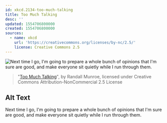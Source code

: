 ```yaml
---
id: xkcd.2134-too-much-talking
title: Too Much Talking
desc: ''
updated: 1554706800000
created: 1554706800000
sources:
  - name: xkcd
    url: 'https://creativecommons.org/licenses/by-nc/2.5/'
    license: Creative Commons 2.5
---
```

![Next time I go, I'm going to prepare a whole bunch of opinions that I'm sure are good, and make everyone sit quietly while I run through them.](https://imgs.xkcd.com/comics/too_much_talking.png)
> "[Too Much Talking](https://xkcd.com/2134/)", by Randall Munroe, licensed under Creative Commons Attribution-NonCommercial 2.5 License

## Alt Text
Next time I go, I'm going to prepare a whole bunch of opinions that I'm sure are good, and make everyone sit quietly while I run through them.
